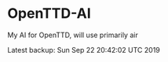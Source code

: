 # OpenTTD-AI
My AI for OpenTTD, will use primarily air

Latest backup: Sun Sep 22 20:42:02 UTC 2019
